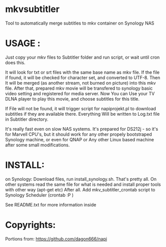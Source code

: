 # mkvsubtitler
Tool to automatically merge subtitles to mkv container on Synology NAS


# USAGE :

Just copy your mkv files to Subtitler folder and run script, or wait until cron does this.

It will look for txt or srt files with the same base name as mkv file. If the file if found, it will be checked for character set, and converted to UTF-8. Then It will be merged (as another stream, not burned on picture) into this mkv file.
After that, prepared mkv movie will be transfered to synology basic video setting and registered for media server.
Now You can Use your TV DLNA player to play this movie, and choose subtitles for this title.

If File will not be found, it will trigger script for napiprojekt.pl to download subtitles if they are available there.
Everything Will be written to Log.txt file in Subtitler directory.

It's really fast even on slow NAS systems.
It's prepared for DS212j - so it's for Marvell CPU's, but it should work for any other propely bootstraped Synology machine, or even for QNAP or Any other Linux based machine after some small modifications.

# INSTALL:
on Synology:
Download files, run install_synology.sh. That's pretty all.
On other systems read the same file for what is needed and install proper tools with other way (apt-get etc)
After all. Add mkv_subtitler_crontab script to Synology Scheduler (crontab :P ) 

See README.txt for more information inside

# Copyrights:
Portions from:
https://github.com/dagon666/napi



